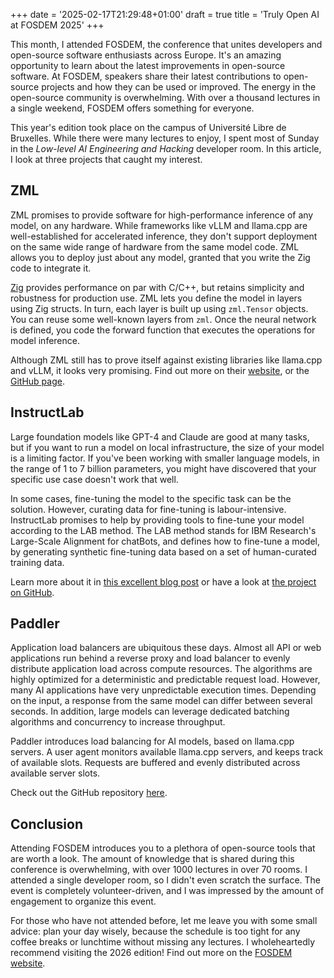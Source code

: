 +++
date = '2025-02-17T21:29:48+01:00'
draft = true
title = 'Truly Open AI at FOSDEM 2025'
+++

This month, I attended FOSDEM, the conference that unites developers and open-source software enthusiasts across Europe. It's an amazing opportunity to learn about the latest improvements in open-source software. At FOSDEM, speakers share their latest contributions to open-source projects and how they can be used or improved. The energy in the open-source community is overwhelming. With over a thousand lectures in a single weekend, FOSDEM offers something for everyone.

This year's edition took place on the campus of Université Libre de Bruxelles. While there were many lectures to enjoy, I spent most of Sunday in the *Low-level AI Engineering and Hacking* developer room. In this article, I look at three projects that caught my interest.

## ZML

ZML promises to provide software for high-performance inference of any model, on any hardware. While frameworks like vLLM and llama.cpp are well-established for accelerated inference, they don't support deployment on the same wide range of hardware from the same model code. ZML allows you to deploy just about any model, granted that you write the Zig code to integrate it. 

[Zig](https://ziglang.org/) provides performance on par with C/C++, but retains simplicity and robustness for production use. ZML lets you define the model in layers using Zig structs. In turn, each layer is built up using `zml.Tensor` objects. You can reuse some well-known layers from `zml`. Once the neural network is defined, you code the forward function that executes the operations for model inference.

Although ZML still has to prove itself against existing libraries like llama.cpp and vLLM, it looks very promising. Find out more on their [website](https://zml.ai/), or the [GitHub page](https://github.com/zml/zml/tree/master).

## InstructLab

Large foundation models like GPT-4 and Claude are good at many tasks, but if you want to run a model on local infrastructure, the size of your model is a limiting factor. If you've been working with smaller language models, in the range of 1 to 7 billion parameters, you might have discovered that your specific use case doesn't work that well.

In some cases, fine-tuning the model to the specific task can be the solution. However, curating data for fine-tuning is labour-intensive. InstructLab promises to help by providing tools to fine-tune your model according to the LAB method. The LAB method stands for IBM Research's Large-Scale Alignment for chatBots, and defines how to fine-tune a model, by generating synthetic fine-tuning data based on a set of human-curated training data. 

Learn more about it in [this excellent blog post](https://www.redhat.com/en/topics/ai/what-is-instructlab) or have a look at [the project on GitHub](https://github.com/instructlab).

## Paddler

Application load balancers are ubiquitous these days. Almost all API or web applications run behind a reverse proxy and load balancer to evenly distribute application load across compute resources. The algorithms are highly optimized for a deterministic and predictable request load. However, many AI applications have very unpredictable execution times. Depending on the input, a response from the same model can differ between several seconds. In addition, large models can leverage dedicated batching algorithms and concurrency to increase throughput.

Paddler introduces load balancing for AI models, based on llama.cpp servers. A user agent monitors available llama.cpp servers, and keeps track of available slots. Requests are buffered and evenly distributed across available server slots.

Check out the GitHub repository [here](https://github.com/distantmagic/paddler).

## Conclusion

Attending FOSDEM introduces you to a plethora of open-source tools that are worth a look. The amount of knowledge that is shared during this conference is overwhelming, with over 1000 lectures in over 70 rooms. I attended a single developer room, so I didn't even scratch the surface. The event is completely volunteer-driven, and I was impressed by the amount of engagement to organize this event.

For those who have not attended before, let me leave you with some small advice: plan your day wisely, because the schedule is too tight for any coffee breaks or lunchtime without missing any lectures. I wholeheartedly recommend visiting the 2026 edition! Find out more on the [FOSDEM website](https://fosdem.org/2025/about/).
